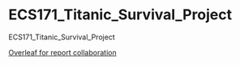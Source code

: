 # ECS171_Titanic_Survival_Project
ECS171_Titanic_Survival_Project

[Overleaf for report collaboration](https://www.overleaf.com/4786832725gmppkztkgygv)